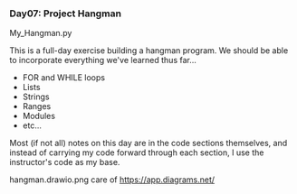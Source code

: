 ### Day07: Project Hangman

My_Hangman.py

This is a full-day exercise building a hangman program.
We should be able to incorporate everything we've learned
thus far...
- FOR and WHILE loops
- Lists
- Strings
- Ranges
- Modules
- etc...

Most (if not all) notes on this day are in the code sections themselves,
and instead of carrying my code forward through each section, I use the instructor's code as my base.

hangman.drawio.png care of https://app.diagrams.net/
